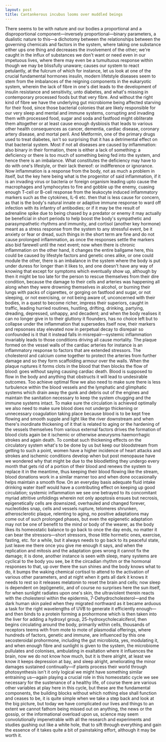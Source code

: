 ```yaml
---
layout: post
title: Cantankerous incubus looms over muddled beings
---
```

There seems to be with nature and our bodies a proportional and a disproportional component—inversely proportional—binary parameters, a dualistic nature to this—a dichotomy between the relationships between the governing chemicals and factors in the system, where taking one substance either ups one thing and decreases the involvement of the other; we're caught in the influx of substances we don't want or need even in our impetuous lives, where there may even be a tumultuous response within though we may be blissfully unaware; causes our system to react petulantly, at the fulcrum of which for instance, let us look at one of the crucial fundamental hormones insulin, modern lifetstyle diseases seem to stem from the imbalances of the reigning components in the eukaryotic system, wherein the lack of fibre in one's diet leads to the development of insulin resistance and sensitivity, unto diabetes, and what's missing in contemporary processed foods but that very fibre. And without the right kind of fibre we have the underlying gut microbiome being affected starving for their food, since those bacterial colonies that are likely responsible for our very sleep and mental and immune systems, corrupting and invading them with processed food, sugar and soda and fastfood might obliterate them altogether or at least cause enough dysbiosis that leads to various other health consequences as cancer, dementia, cardiac disease, coronary artery disease, and mortal peril. And Metformin, one of the primary drugs used to treat diabetes, isn't so surprising that it has a detrimental effect on that bacterial system. Most if not all diseases are caused by inflammation: also binary in their formation, there is either a lack of something: a deficiency or there is too much of something being fed into the system, and hence there is an imbalance. What constitutes the deficiency may have to do with one's lifestyle, or their lack thereof: or indifference or ignorance. Now inflammation is a response from the body, not as much a problem in itself, but the key here being what is the progenitor of said inflammation, if it is an invading virus or bacteria or foreign organism leading upto cause the macrophages and lymphocytes to fire and gobble up the enemy, cuasing enough T-cell or B-cell response from the leukocyte induced inflammatory markers such as the cytokines, IL-6 etc. then that is less cause for concern, as that is the body's natural innate or adaptive immune response to ward off infection with its infantry of antibodies; or if it may be the result of adrenaline spike due to being chased by a predator or enemy it may actually be beneficial in short periods to help boost the body's sympathetic and parasympathetic rhythms and immunity, and cortisol (another key hormone) meant as a stress response from the system to any stressful event, be it anxiety or fear or dread, such things in the short term are fine and do not cause prolonged inflammation, as once the responses settle the markers also bid farewell until the next event; now when there is chronic inflammation on the other hand, it changes the entire ballgame here, this could be caused by lifestyle factors and genetic ones alike, or one could module the other, there is an imbalance in the system where the body is put under duress for longer than it likes to, and one doesn't have any way of knowing that except for symptoms which eventually show up, although by then it might be too late for the person to rescue themselves from their dire condition, because the damage to their cells and arteries was happening all along when they were drowning themselves in alcohol, or burning their lungs with packs of cigarettes, or gorging on fastfood and sugar, or not sleeping, or not exercising, or not being aware of, unconcerned with their bodies, in a quest to become richer, impress their superiors, caught in traffic, leading hurried routines, hustling, drifting, drinking, partying, dreading, depressed, unhappy, and decadent; and when the body realises it can no longer give in to their gluttony it flounders, has no choice left but to collapse under the inflammation that supersedes itself now, their markers and repsonses stay elevated now in perpetual decay to disrepair so confounded is it that it instead falls in misrepair—systemic inflammation invariably leads to those conditions driving all cause mortality. The plaque formed on the vessel walls of the cardiac arteries for instance is an inflammatory response to factors that are extended stressors. The cholesterol and calcium come together to protect the arteries from further damage and so they form scaffolding armour over the walls. When the plaque ruptures it forms clots in the blood that then blocks the flow of blood: goes without saying causing cardiac death. Blood is supposed to flow in the body and anything that obstructs it will lead to undesirable outcomes. Too achieve optimal flow we also need to make sure there is less turbulence within the blood vessels and the lymphatic and glimphatic systems which drain away the gunk and debris out of the engines and maintain the sanitation necessary to keep the system chugging and the immune systems intact. To make sure the circulation is achieved optimally we also need to make sure blood does not undergo thickening or unnecessary coagulation taking place because blood is to be kept free flowing and smooth supple and light like the river downstream and when there's inordinate thickening of it that is related to aging or the hardening of the vessels themselves from various external factors drives the formation of blood clots again be it ischemic or otherwise aneurysms haemorrhagic strokes and again death. To combat such thickening effects on the circulatory system what's to be done by us but keep our bloodstream from getting to such a point, women have a higher incidence of heart attacks and strokes and ischemic conditions develop when but post menopause have we wondered why that might be due to the bloodletting they undergo every month that gets rid of a portion of their blood and renews the system to replace it in the meantime, thus keeping their blood flowing like the stream, blood donations work in a similar manner too and when done occasionally helps maintain a smooth flow. On an everyday basis adequate fluid intake drinking water itself would have a contributing effect on keeping up good circulation; systemic inflammation we see one betrayed to its concomitant myriad attritive unfoldings wherein not only apoptosis ensues but necrosis, epigenetically cells are downsized, overhauled and changed forever, nucleotides snap, cells and vessels rupture, telomeres shrunken, atherosclerotic plaque, relenting to aging, no positive adaptations may come out of such prolonged phases, but even the epigenetic adaptation may not be one of benefit to the mind or body of the wearer, as the body likes its homeostatic balance to go back to once the day ends, no matter it can bear the stressors—short stressors, those little hormetic ones, exercise, fasting, etc. for a while, but it always needs to go back to its peaceful state, just leave me there once you give me enough it says, and when the replication and mitosis and the adaptation goes wrong it cannot fix the damage; it is done, another instance is seen with sleep, many systems are cyclical to the body you see, be it the circadian rhythm or the hormonal responses to that, up over there the sun shines and the body knows what to do, it bumps the waking chemical cortisol to attend to the activation of various other parameters, and at night when it gets all dark it knows it needs to rest so it releases melatonin to reset the brain and cells; now sleep is dependent on (epi)genetic, and of course no surprises here the sun itself, for when sunlight radiates upon one's skin, the ultraviolent therein reacts with the cholesterol within the epidermis, 7-Dehydrocholesterol—and the dark human skin paled when they migrated northward as it became arduous a task for the right wavelengths of UVB to generate it efficiently enough—and then binds to a protein forming a prohormone which is then taken into the liver for adding a hydroxyl group, 25-hydroxycholecalciferol, then begins circulating around the body, primarily within cells, thousands of receptors teems with from mote to mote of plasmodial offerings, where hundreds of factors, genetic and immune, are influenced by this one secosteroidal prohormone, including the gut microbiota, yes, modulating it, and when enough fibre and sunlight is given to the system, the microbiome pullulates and colonises, ambulating in exaltation where it influences the brain, now we do not know how much, but it is there alright, at least we know it keeps depression at bay, and sleep alright, ameliorating the minor damages sustained continually—if plants process their world through photosynthesis isn't it only logical we might have something similar entraining us—again playing a crucial role in this homeostatic cycle we see necessary for the sustenance of a healthy life, of course there are various other variables at play here in this cycle, but these are the fundamental components, the building blocks without which nothing else shall function and ceases to be, it is quite simple when we take a step back and look at the big picture, but today we have complicated our lives and things to an extent we cannot fathom being missed out on anything, the news or the gossip, or the informational overload upon us, science may seem convolutionally impenetrable with all the research and experiments and studies gushing out like a white hole, that to sift through everything and gain the essence of it takes quite a bit of painstaking effort, although it may be worth it.
